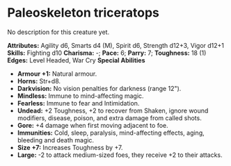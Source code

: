 # Paleoskeleton triceratops

No description for this creature yet.

**Attributes:** Agility d6, Smarts d4 (M), Spirit d6, Strength d12+3,
Vigor d12+1
**Skills:** Fighting d10
**Charisma:** -; **Pace:** 6; **Parry:** 7; **Toughness:** 18 (1)
**Edges:** Level Headed, War Cry
**Special Abilities**

- **Armour +1:** Natural armour.
- **Horns:** Str+d8.
- **Darkvision:** No vision penalties for darkness (range 12").
- **Mindless:** Immune to mind-affecting magic.
- **Fearless:** Immune to fear and Intimidation.
- **Undead:** +2 Toughness, +2 to recover from Shaken, ignore wound
modifiers, disease, poison, and extra damage from called shots.
- **Gore:** +4 damage when first moving adjacent to foe.
- **Immunities:** Cold, sleep, paralysis, mind-affecting effects, aging,
bleeding and death magic.
- **Size +7:** Increases Toughness by +7.
- **Large:** -2 to attack medium-sized foes, they receive +2 to their
attacks.
